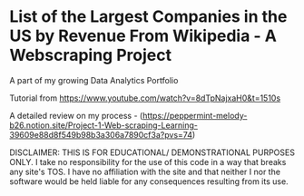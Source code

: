# List of the Largest Companies in the US by Revenue From Wikipedia - A Webscraping Project

A part of my growing Data Analytics Portfolio

Tutorial from https://www.youtube.com/watch?v=8dTpNajxaH0&t=1510s

A detailed review on my process - (https://peppermint-melody-b26.notion.site/Project-1-Web-scraping-Learning-39609e88d8f549b98b3a306a7890cf3a?pvs=74)

DISCLAIMER: THIS IS FOR EDUCATIONAL/ DEMONSTRATIONAL PURPOSES ONLY. I take no responsibility for the use of this code in a way that breaks any site's TOS. I have no affiliation with the site and that neither I nor the software would be held liable for any consequences resulting from its use.
